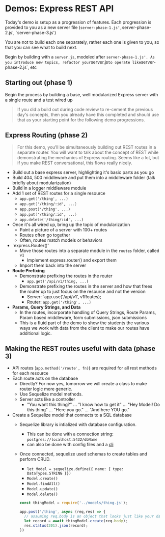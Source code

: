 # Demos: Express REST API

Today's demo is setup as a progression of features. Each progression is provided to you as a new server file (`server-phase-1.js',`server-phase-2.js', `server-phase-3.js')

You are not to build each one separately, rather each one is given to you, so that you can see what to build next.

Begin by building with a `server.js`, modeled after `server-phase-1.js'. As you introduce new topics, refactor your`server.js` to operate like `server-phase-2.js`, etc

## Starting out (phase 1)

Begin the process by building a base, well modularized Express server with a single route and a test wired up

> If you did a build out during code review to re-cement the previous day's concepts, then you already have this completed and should use that as your starting point for the following demo progressions.

## Express Routing (phase 2)

> For this demo, you'll be simultaneously building out REST routes in a separate router. You will want to talk about the concept of REST while demonstrating the mechanics of Express routing. Seems like a lot, but if you make REST conversational, this flows really nicely.

- Build out a base express server, highlighting it's basic parts as you go
- Build 404, 500 middleware and put them into a middleware folder (talk briefly about modularization)
- Build in a logger middleware module
- Add 1 set of REST routes for a single resource
  - `app.get('/thing', ...)`
  - `app.get('/thing/:id', ...)`
  - `app.post('/thing', ...)`
  - `app.put('/thing/:id', ...)`
  - `app.delete('/thing/:id', ...)`
- Once it's all wired up, bring up the topic of modularization
  - Paint a picture of a server with 100+ routes
  - Routes often go together
  - Often, routes match models or behaviors
- `express.Router()'
  - Move those routes into a separate module in the  `routes` folder, called `v1`
    - Implement express.router() and export them
  - Import them back into the server
- **Route Prefixing**
  - Demonstrate prefixing the routes in the router
    - `app.get('/api/v1/thing, ...)`
  - Demonstrate prefixing the routes in the server and how that frees the router up to just focus on the resource and not the version
    - Server: `app.use('/api/v1', v1Routes);
    - Router: `app.get('/thing', ...)`
- **Params, Query Strings, and Data**
  - In the routes, incorporate handling of Query Strings, Route Params, Param based middleware, form submissions, json submissions
  - This is a fluid part of the demo to show the students the various ways we work with data from the client to make our routes have additional logic.

## Making the REST routes useful with data (phase 3)

- API routes (`app.method('/route', fn)`) are required for all rest methods for each resource
- Each route acts on the database
  - Directly?  For now yes, tomorrow we will create a class to make router logic more generic.
  - Use Sequelize model methods.
  - Server acts like a controller
    - "You want this thing?" ... "I know how to get it" ... "Hey Model! Do this thing" ... "Here you go." ... "And here YOU go."
- Create a Sequelize model that connects to a SQL database
  - Sequelize library is intialized with database configuration.
    - This can be done with a connection string: `postgres://localhost:5432/dbName`
    - can also be done with config files and a [cli](https://sequelize.org/master/manual/migrations.html)
  - Once connected, sequelize used schemas to create tables and perform CRUD.
    - `let Model = sequelize.define({ name: { type: DataTypes.STRING }})`
    - `Model.create()`
    - `Model.findAll()`
    - `Model.update()`
    - `Model.delete()`

    ```javascript
    const thingModel = require('../models/thing.js');

    app.post('/thing', async (req,res) => {
      // assuming req.body is an object that looks just like your data model ...
      let record = await thingModel.create(req.body);
      res.status(201).json(record);
    })
    ```

